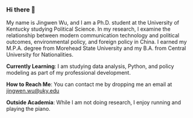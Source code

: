 
### Hi there 👋

My name is Jingwen Wu, and I am a Ph.D. student at the University of Kentucky studying Political Science. In my research, I examine the relationship between modern communication technology and political outcomes, environmental policy, and foreign policy in China. I earned my M.P.A. degree from Morehead State University and my B.A. from Central University for Nationalities.

**Currently Learning**: I am studying data analysis, Python, and policy modeling as part of my professional development.

**How to Reach Me**: You can contact me by dropping me an email at jingwen.wu@uky.edu

**Outside Academia**: While I am not doing research, I enjoy running and playing the piano.
